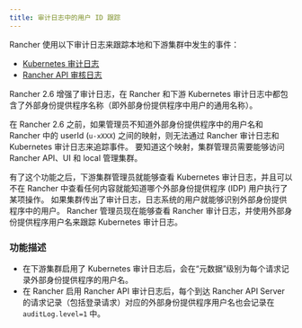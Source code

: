 ```yaml
---
title: 审计日志中的用户 ID 跟踪
---
```


Rancher 使用以下审计日志来跟踪本地和下游集群中发生的事件：

* [Kubernetes 审计日志](https://rancher.com/docs/rke/latest/en/config-options/audit-log/)
* [Rancher API 审核日志](../../getting-started/installation-and-upgrade/advanced-options/advanced-use-cases/enable-api-audit-log.md)

Rancher 2.6 增强了审计日志，在 Rancher 和下游 Kubernetes 审计日志中都包含了外部身份提供程序名称（即外部身份提供程序中用户的通用名称）。

在 Rancher 2.6 之前，如果管理员不知道外部身份提供程序中的用户名和 Rancher 中的 userId (`u-xXXX`) 之间的映射，则无法通过 Rancher 审计日志和 Kubernetes 审计日志来追踪事件。
要知道这个映射，集群管理员需要能够访问 Rancher API、UI 和 local 管理集群。

有了这个功能之后，下游集群管理员就能够查看 Kubernetes 审计日志，并且可以不在 Rancher 中查看任何内容就能知道哪个外部身份提供程序 (IDP) 用户执行了某项操作。
如果集群传出了审计日志，日志系统的用户就能够识别外部身份提供程序中的用户。
Rancher 管理员现在能够查看 Rancher 审计日志，并使用外部身份提供程序用户名来跟踪 Kubernetes 审计日志。

### 功能描述

- 在下游集群启用了 Kubernetes 审计日志后，会在“元数据”级别为每个请求记录外部身份提供程序的用户名。
- 在 Rancher 启用 Rancher API 审计日志后，每个到达 Rancher API Server 的请求记录（包括登录请求）对应的外部身份提供程序用户名也会记录在 `auditLog.level=1` 中。
